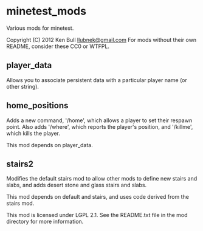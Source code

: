 minetest_mods
=============

Various mods for minetest.

Copyright (C) 2012 Ken Bull <llubnek@gmail.com>
For mods without their own README, consider these CC0 or WTFPL.


player_data
-----------

Allows you to associate persistent data with a particular player name (or other string).


home_positions
--------------

Adds a new command, '/home', which allows a player to set their respawn point.
Also adds '/where', which reports the player's position, and '/killme', which kills the player.

This mod depends on player_data.


stairs2
-------

Modifies the default stairs mod to allow other mods to define new stairs and slabs, and adds desert stone and glass stairs and slabs.

This mod depends on default and stairs, and uses code derived from the stairs mod.

This mod is licensed under LGPL 2.1.  See the README.txt file in the mod directory for more information.
